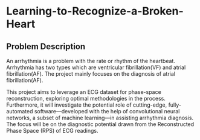 # Learning-to-Recognize-a-Broken-Heart

## Problem Description
An arrhythmia is a problem with the rate or rhythm of the heartbeat. Arrhythmia has two 
types which are ventricular fibrillation(VF) and atrial fibrillation(AF). The project mainly 
focuses on the diagnosis of atrial fibrillation(AF).

This project aims to leverage an ECG dataset for phase-space reconstruction, exploring optimal methodologies in the process. Furthermore, it will investigate the potential role of cutting-edge, fully-automated software—developed with the help of convolutional neural networks, a subset of machine learning—in assisting arrhythmia diagnosis. The focus will be on the diagnostic potential drawn from the Reconstructed Phase Space (RPS) of ECG readings.

